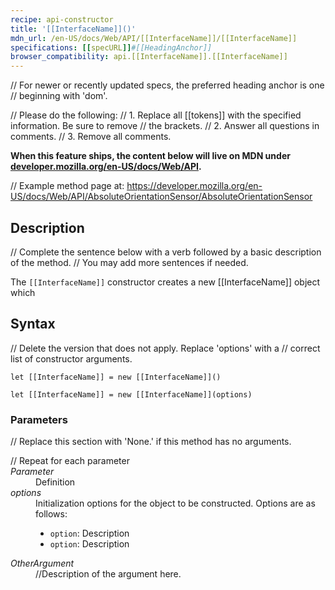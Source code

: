 ```yaml
---
recipe: api-constructor
title: '[[InterfaceName]]()'
mdn_url: /en-US/docs/Web/API/[[InterfaceName]]/[[InterfaceName]]
specifications: [[specURL]]#[[HeadingAnchor]]
browser_compatibility: api.[[InterfaceName]].[[InterfaceName]]
---
```


// For newer or recently updated specs, the preferred heading anchor is one
// beginning with 'dom'.

// Please do the following:
// 1. Replace all [[tokens]] with the specified information. Be sure to remove
// the brackets.
// 2. Answer all questions in comments.
// 3. Remove all comments.

**When this feature ships, the content below will live on MDN under
[developer.mozilla.org/en-US/docs/Web/API](https://developer.mozilla.org/en-US/docs/Web/API).**

// Example method page at: https://developer.mozilla.org/en-US/docs/Web/API/AbsoluteOrientationSensor/AbsoluteOrientationSensor

## Description

// Complete the sentence below with a verb followed by a basic description of the method.
// You may add more sentences if needed.

The `[[InterfaceName]]` constructor creates a new [[InterfaceName]] object which

## Syntax

// Delete the version that does not apply. Replace 'options' with a
// correct list of constructor arguments.

`let [[InterfaceName]] = new [[InterfaceName]]()`

`let [[InterfaceName]] = new [[InterfaceName]](options)`

### Parameters

// Replace this section with 'None.' if this method has no arguments.

<dl>
  // Repeat for each parameter
  <dt><em>Parameter</em></dt>
  <dd>Definition</dd>
  <dt><em>options</em></dt>
  <dd>Initialization options for the object to be constructed. Options are as follows:
    <ul>
      <li><code>option</code>: Description</li>
      <li><code>option</code>: Description</li>
    </ul>
  </dd>
  <dt><em>OtherArgument</em></dt>
  <dd>//Description of the argument here.</dd>
</dl>
